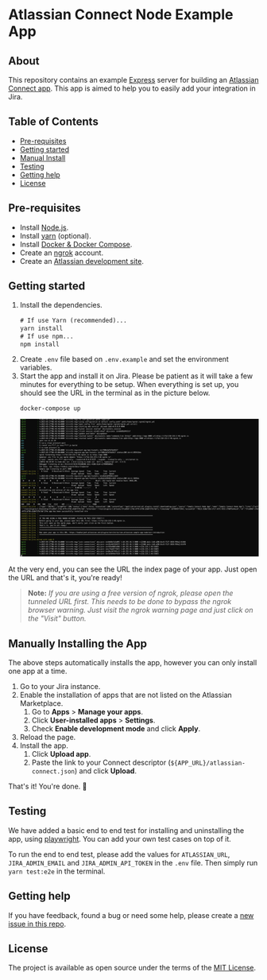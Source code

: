 # Atlassian Connect Node Example App

## About
This repository contains an example [Express](https://expressjs.com/en/4x/api.html) server for building an [Atlassian Connect app](https://developer.atlassian.com/cloud/jira/platform/getting-started-with-connect/).
This app is aimed to help you to easily add your integration in Jira.

## Table of Contents
- [Pre-requisites](#pre-requisites)
- [Getting started](#getting-started)
- [Manual Install](#manually-installing-the-app)
- [Testing](#testing)
- [Getting help](#getting-help)
- [License](#license)

## Pre-requisites
- Install [Node.js](https://nodejs.org).
- Install [yarn](https://yarnpkg.com/getting-started/install) (optional).
- Install [Docker & Docker Compose](https://docs.docker.com/engine/install/).
- Create an [ngrok](https://ngrok.com/) account.
- Create an [Atlassian development site](http://go.atlassian.com/cloud-dev).

## Getting started

1. Install the dependencies.
   ```shell
   # If use Yarn (recommended)...
   yarn install
   # If use npm...
   npm install
   ```
2. Create `.env` file based on `.env.example` and set the environment variables.
3. Start the app and install it on Jira. Please be patient as it will take a few minutes for everything to be setup. When everything is set up, you should see the URL in the terminal as in the picture below.
   ```shell
   docker-compose up
   ```
   ![img.png](static/images/tunnel-output.png)

At the very end, you can see the URL the index page of your app. Just open the URL and that's it, you're ready!

> **Note:** _If you are using a free version of ngrok, please open the tunneled URL first. This needs to be done to bypass the ngrok browser warning. Just visit the ngrok warning page and just click on the "Visit" button._

## Manually Installing the App

The above steps automatically installs the app, however you can only install one app at a time.

1. Go to your Jira instance.
2. Enable the installation of apps that are not listed on the Atlassian Marketplace.
    1. Go to **Apps** > **Manage your apps**.
    2. Click **User-installed apps** > **Settings**.
    3. Check **Enable development mode** and click **Apply**.
3. Reload the page.
4. Install the app.
    1. Click **Upload app**.
    2. Paste the link to your Connect descriptor (`${APP_URL}/atlassian-connect.json`) and
       click **Upload**.

That's it! You're done. 🎉

## Testing
We have added a basic end to end test for installing and uninstalling the app, using [playwright](https://playwright.dev/docs/intro). You can add your own test cases on top of it.

To run the end to end test, please add the values for `ATLASSIAN_URL`, `JIRA_ADMIN_EMAIL` and `JIRA_ADMIN_API_TOKEN` in the `.env` file. Then simply run `yarn test:e2e` in the terminal.

## Getting help
If you have feedback, found a bug or need some help, please create a [new issue in this repo](https://github.com/atlassian/atlassian-connect-example-app-node/issues/new/choose).

## License
The project is available as open source under the terms of the [MIT License](./LICENSE).
